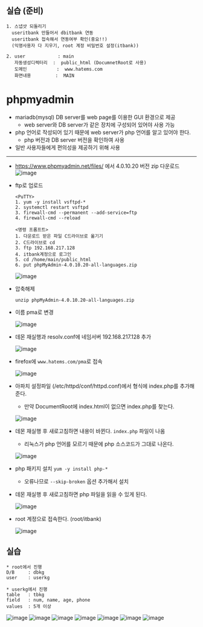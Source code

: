 ## 실습 (준비)
```
1. 스냅샷 되돌리기
  useritbank 만들어서 dbitbank 연동
  useritbank 접속해서 연동여부 확인(중요!!)
  (익명사용자 다 지우기, root 계정 비밀번호 설정(itbank))
  
2. user            : main
   자동생성디렉터리  :  public_html (DocumnetRoot로 사용)
   도메인           :  www.hatems.com
   화면내용         :  MAIN 
```

# phpmyadmin
- mariadb(mysql) DB server를 web page를 이용한 GUI 환경으로 제공
  - web server와 DB server가 같은 장치에 구성되어 있어야 사용 가능
- php 언어로 작성되어 있기 때문에 web server가 php 언어를 알고 있어야 한다.
  - php 버전과 DB server 버전을 확인하여 사용
- 일반 사용자들에게 편의성을 제공하기 위해 사용
<hr>

- https://www.phpmyadmin.net/files/ 에서 4.0.10.20 버전 zip 다운로드
  ![image](https://user-images.githubusercontent.com/79209568/120170623-1d47c080-c23c-11eb-985b-364b523f9886.png)

- ftp로 업로드
  ```
  <PuTTY>
  1. yum -y install vsftpd-*
  2. systemctl restart vsftpd
  3. firewall-cmd --permanent --add-service=ftp
  4. firewall-cmd --reload

  <명령 프롬프트>
  1. 다운로드 받은 파일 C드라이브로 옮기기
  2. C드라이브로 cd
  3. ftp 192.168.217.128
  4. itbank계정으로 로그인
  5. cd /home/main/public_html
  6. put phpMyAdmin-4.0.10.20-all-languages.zip
  ```
  ![image](https://user-images.githubusercontent.com/79209568/120279402-5aba5580-c2f1-11eb-9280-4b21882a0b31.png)

- 압축해제
  ```
  unzip phpMyAdmin-4.0.10.20-all-languages.zip
  ```
- 이름 pma로 변경
  
  ![image](https://user-images.githubusercontent.com/79209568/120279921-006dc480-c2f2-11eb-8644-386ac512cc75.png)
- 데몬 재실행과 resolv.conf에 네임서버 192.168.217.128 추가
  
  ![image](https://user-images.githubusercontent.com/79209568/120280161-504c8b80-c2f2-11eb-83fa-648a7085ab8e.png)

- firefox에 `www.hatems.com/pma`로 접속
  
  ![image](https://user-images.githubusercontent.com/79209568/120280529-bf29e480-c2f2-11eb-81bf-3ec712e3aec2.png)

- 아파치 설정파일 (/etc/httpd/conf/httpd.conf)에서 형식에 index.php를 추가해준다.
  - 만약 DocumentRoot에 index.html이 없으면 index.php를 찾는다.
  
  ![image](https://user-images.githubusercontent.com/79209568/120280958-54c57400-c2f3-11eb-8af0-b04567cb4ff4.png)
- 데몬 재실행 후 새로고침하면 내용이 바뀐다. `index.php` 파일이 나옴
  - 리눅스가 php 언어를 모르기 때문에 php 소스코드가 그대로 나온다.
  
  ![image](https://user-images.githubusercontent.com/79209568/120281504-fe0c6a00-c2f3-11eb-9a3f-b7533d2854ba.png)

- php 패키지 설치 `yum -y install php-*`
  - 오류나므로 `--skip-broken` 옵션 추가해서 설치

- 데몬 재실행 후 새로고침하면 php 파일을 읽을 수 있게 된다.
  
  ![image](https://user-images.githubusercontent.com/79209568/120283077-c6062680-c2f5-11eb-84de-d839e83b65e4.png)
- root 계정으로 접속한다. (root/itbank)
  
  ![image](https://user-images.githubusercontent.com/79209568/120283869-9d326100-c2f6-11eb-8a1a-92de869b7593.png)

## 실습
```
* root에서 진행
D/B     : dbkg
user    : userkg

* userkg에서 진행
table   : tbkg
field   : num, name, age, phone
values  : 5개 이상
```
![image](https://user-images.githubusercontent.com/79209568/120292011-dbcc1980-c2fe-11eb-9ffc-89cf3820f23d.png)
![image](https://user-images.githubusercontent.com/79209568/120292041-e1296400-c2fe-11eb-9be8-570a6f9412cc.png)
![image](https://user-images.githubusercontent.com/79209568/120292053-e71f4500-c2fe-11eb-9a64-09becf540aa9.png)
![image](https://user-images.githubusercontent.com/79209568/120292068-eab2cc00-c2fe-11eb-827c-ef189919cc25.png)
![image](https://user-images.githubusercontent.com/79209568/120292077-f0101680-c2fe-11eb-884c-299730a0f769.png)
![image](https://user-images.githubusercontent.com/79209568/120292094-f2727080-c2fe-11eb-86de-2ccc3304b394.png)
![image](https://user-images.githubusercontent.com/79209568/120292215-13d35c80-c2ff-11eb-965a-a48ee911cded.png)
